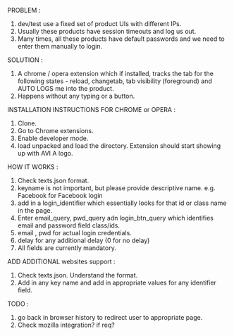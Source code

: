 PROBLEM :
1. dev/test use a fixed set of product UIs with different IPs.
2. Usually these products have session timeouts and log us out.
3. Many times, all these products have default passwords and we need to enter them manually to login.

SOLUTION : 
1. A chrome / opera extension which if installed, tracks the tab for the following states - reload, changetab, tab visibility (foreground) and AUTO LOGS me into the product.
2. Happens without any typing or a button.

INSTALLATION INSTRUCTIONS FOR CHROME or OPERA : 
1. Clone.
2. Go to Chrome extensions.
3. Enable developer mode.
4. load unpacked and load the directory. Extension should start showing up with AVI A logo.

HOW IT WORKS : 
1. Check texts.json format.
2. keyname is not important, but please provide descriptive name. e.g. Facebook for Facebook login
3. add in a login_identifier which essentially looks for that id or class name in the page.
4. Enter email_query, pwd_query adn login_btn_query which identifies email and password field class/ids.
5. email , pwd for actual login credentials.
6. delay for any additional delay (0 for no delay)
7. All fields are currently mandatory.

ADD ADDITIONAL websites support : 
1. Check texts.json. Understand the format.
2. Add in any key name and add in appropriate values for any identifier field.

TODO : 
1. go back in browser history to redirect user to appropriate page.
2. Check mozilla integration? if req?
